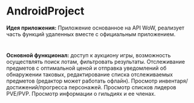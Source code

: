 # AndroidProject
**Идея приложения:**
Приложение основанное на API WoW, реализует часть функций удаленных вместе с официальным приложением.
#
**Основной функционал:** доступ к аукциону игры, возможность осуществлять поиск лотам, фильтровать результаты. Отслеживание предметов с оптимальной ценой и отправка уведомлений об обнаружении таковых, редактирование
списка отслеживаемых предметов (редактор может работать офлайн). Просмотр инвентаря/достижений/прогресса персонажей. Просмотр списков лидеров PVE/PVP. Просмотр информации о гильдиях и ее членах.

